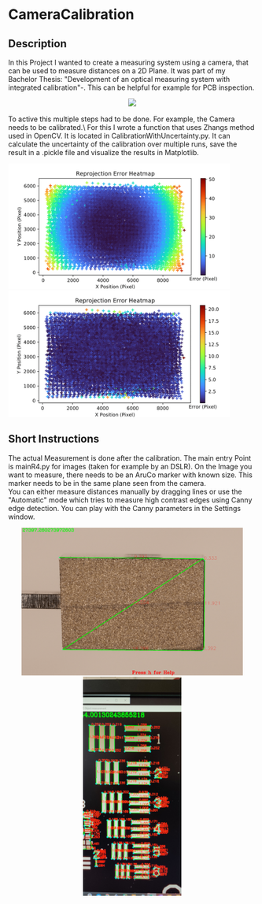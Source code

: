 # CameraCalibration

## Description
In this Project I wanted to create a measuring system using a camera, that can be used to measure distances on a 2D Plane. It was part of my Bachelor Thesis: "Development of an optical measuring system with integrated calibration"-.
This can be helpful for example for PCB inspection.

<p align="center">
  <img src="./Recources/Sample_Image.png"width="600" />
</p>
To active this multiple steps had to be done. For example, the Camera needs to be calibrated.\
For this I wrote a function that uses Zhangs method used in OpenCV. It is located in CalibrationWithUncertainty.py. 
It can calculate the uncertainty of the calibration over multiple runs, save the result in a .pickle file and visualize the results in Matplotlib.

<p float="center">
  <img src="./Recources/Reprojection_Err_without_calib-1.png" width="450" title="Error heatmap before calibration" /> 
  <img src="./Recources/Reprojection_Err_with_calib-1.png" width="450" title="Error heatmap after calibration" />
</p>



## Short Instructions
The actual Measurement is done after the calibration. The main entry Point is mainR4.py for images (taken for example by an DSLR).
On the Image you want to measure, there needs to be an AruCo marker with known size. This marker needs to be in the same plane seen from the camera.\
You can either measure distances manually by dragging lines or use the "Automatic" mode which tries to measure high contrast edges using Canny edge detection.
You can play with the Canny parameters in the Settings window.

<p align="center">
  <img src="./Recources/savedImage0.png" width="450" title="manual measuring">
  <img src="./Recources/USAF1951Target_Accuracy_Test.jpg" width="200" title="Accuracy test fo the system using an USAF1951 Target">
</p>
